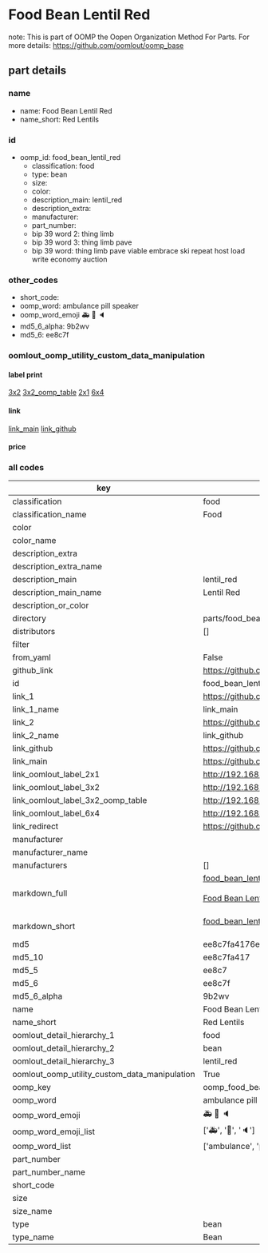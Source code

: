 # Food Bean Lentil Red  

note: This is part of OOMP the Oopen Organization Method For Parts. For more details: https://github.com/oomlout/oomp_base

##  part details
  







### name
* name: Food Bean Lentil Red
* name_short: Red Lentils
### id
* oomp_id: food_bean_lentil_red
  * classification: food
  * type: bean
  * size: 
  * color: 
  * description_main: lentil_red
  * description_extra: 
  * manufacturer: 
  * part_number: 
  * bip 39 word 2: thing limb
  * bip 39 word 3: thing limb pave
  * bip 39 word: thing limb pave viable embrace ski repeat host load write economy auction

### other_codes
* short_code: 
* oomp_word: ambulance pill speaker
* oomp_word_emoji :ambulance: :pill: :speaker:
* md5_6_alpha: 9b2wv
* md5_6: ee8c7f






### oomlout_oomp_utility_custom_data_manipulation
#### label print
[3x2](http://192.168.1.245:1112/?label=oomp%209b2wv)
[3x2_oomp_table](http://192.168.1.108:1112/?label=oomp%209b2wv)
[2x1](http://192.168.1.242:1112/?label=oomp%209b2wv)
[6x4](http://192.168.1.55:1112/?label=oomp%209b2wv)    

#### link

[link_main](https://github.com/oomlout/oomlout_oomp_version_1_messy/tree/main/parts/food_bean_lentil_red) [link_github](https://github.com/oomlout/oomlout_oomp_version_1_messy/tree/main/parts/food_bean_lentil_red)                             

#### price







### all codes 
| key | value |  
| --- | --- |  
| classification | food |  
| classification_name | Food |  
| color |  |  
| color_name |  |  
| description_extra |  |  
| description_extra_name |  |  
| description_main | lentil_red |  
| description_main_name | Lentil Red |  
| description_or_color |   |  
| directory | parts/food_bean_lentil_red |  
| distributors | [] |  
| filter |  |  
| from_yaml | False |  
| github_link | https://github.com/oomlout/oomlout_oomp_part_src/tree/main/parts/food_bean_lentil_red |  
| id | food_bean_lentil_red |  
| link_1 | https://github.com/oomlout/oomlout_oomp_version_1_messy/tree/main/parts/food_bean_lentil_red |  
| link_1_name | link_main |  
| link_2 | https://github.com/oomlout/oomlout_oomp_version_1_messy/tree/main/parts/food_bean_lentil_red |  
| link_2_name | link_github |  
| link_github | https://github.com/oomlout/oomlout_oomp_version_1_messy/tree/main/parts/food_bean_lentil_red |  
| link_main | https://github.com/oomlout/oomlout_oomp_version_1_messy/tree/main/parts/food_bean_lentil_red |  
| link_oomlout_label_2x1 | http://192.168.1.242:1112/?label=oomp%209b2wv |  
| link_oomlout_label_3x2 | http://192.168.1.245:1112/?label=oomp%209b2wv |  
| link_oomlout_label_3x2_oomp_table | http://192.168.1.108:1112/?label=oomp%209b2wv |  
| link_oomlout_label_6x4 | http://192.168.1.55:1112/?label=oomp%209b2wv |  
| link_redirect | https://github.com/oomlout/oomlout_oomp_version_1_messy/tree/main/parts/food_bean_lentil_red |  
| manufacturer |  |  
| manufacturer_name |  |  
| manufacturers | [] |  
| markdown_full | [food_bean_lentil_red](none)<br>[](none)<br>[Food Bean Lentil Red](none)<br><br> |  
| markdown_short | [food_bean_lentil_red](none)<br><br> |  
| md5 | ee8c7fa4176e16d729244f3543207705 |  
| md5_10 | ee8c7fa417 |  
| md5_5 | ee8c7 |  
| md5_6 | ee8c7f |  
| md5_6_alpha | 9b2wv |  
| name | Food Bean Lentil Red |  
| name_short | Red Lentils |  
| oomlout_detail_hierarchy_1 | food |  
| oomlout_detail_hierarchy_2 | bean |  
| oomlout_detail_hierarchy_3 | lentil_red |  
| oomlout_oomp_utility_custom_data_manipulation | True |  
| oomp_key | oomp_food_bean_lentil_red |  
| oomp_word | ambulance pill speaker |  
| oomp_word_emoji | :ambulance: :pill: :speaker: |  
| oomp_word_emoji_list | [':ambulance:', ':pill:', ':speaker:'] |  
| oomp_word_list | ['ambulance', 'pill', 'speaker'] |  
| part_number |  |  
| part_number_name |  |  
| short_code |  |  
| size |  |  
| size_name |  |  
| type | bean |  
| type_name | Bean |  
